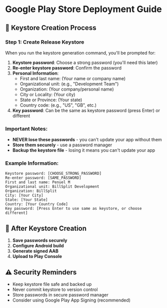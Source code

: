 # Google Play Store Deployment Guide

## 🔐 Keystore Creation Process

### Step 1: Create Release Keystore

When you run the keystore generation command, you'll be prompted for:

1. **Keystore password**: Choose a strong password (you'll need this later)
2. **Re-enter keystore password**: Confirm the password
3. **Personal Information**:
   - First and last name: (Your name or company name)
   - Organizational unit: (e.g., "Development Team")
   - Organization: (Your company/personal name)
   - City or Locality: (Your city)
   - State or Province: (Your state)
   - Country code: (e.g., "US", "GB", etc.)
4. **Key password**: Can be the same as keystore password (press Enter) or different

### Important Notes:
- **NEVER lose these passwords** - you can't update your app without them
- **Store them securely** - use a password manager
- **Backup the keystore file** - losing it means you can't update your app

### Example Information:
```
Keystore password: [CHOOSE_STRONG_PASSWORD]
Re-enter password: [SAME_PASSWORD]
First and last name: Penuel M
Organizational unit: BillSplit Development
Organization: BillSplit
City: [Your City]
State: [Your State]
Country: [Your Country Code]
Key password: [Press Enter to use same as keystore, or choose different]
```

## 🚀 After Keystore Creation

1. **Save passwords securely**
2. **Configure Android build**
3. **Generate signed AAB**
4. **Upload to Play Console**

## ⚠️ Security Reminders

- Keep keystore file safe and backed up
- Never commit keystore to version control
- Store passwords in secure password manager
- Consider using Google Play App Signing (recommended)
